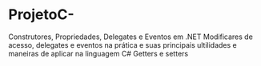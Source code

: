 # ProjetoC-
Construtores, Propriedades, Delegates e Eventos em .NET
Modificares de acesso, delegates e eventos na prática e suas principais ultilidades e maneiras de aplicar na linguagem C#
Getters e setters
